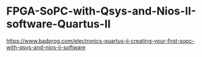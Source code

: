 # FPGA-SoPC-with-Qsys-and-Nios-II-software-Quartus-II
https://www.badprog.com/electronics-quartus-ii-creating-your-first-sopc-with-qsys-and-nios-ii-software

